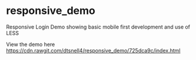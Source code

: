 # responsive_demo
Responsive Login Demo showing basic mobile first development and use of LESS 

View the demo here https://cdn.rawgit.com/dtsnell4/responsive_demo/725dca9c/index.html
